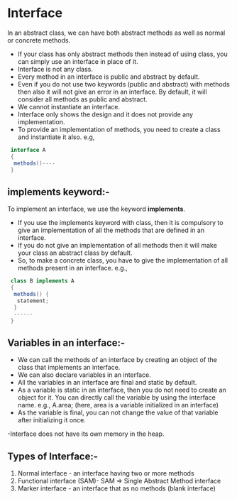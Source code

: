 # Interface

In an abstract class, we can have both abstract methods as well as normal or concrete methods.

- If your class has only abstract methods then instead of using class, you can simply use an interface in place of it.
- Interface is not any class.
- Every method in an interface is public and abstract by default.
- Even if you do not use two keywords (public and abstract) with methods then also it will not give an error in an interface. By default, it will consider all methods as public and abstract.
- We cannot instantiate an interface.
- Interface only shows the design and it does not provide any implementation.
- To provide an implementation of methods, you need to create a class and instantiate it also.
e.g,

```Java
 interface A
 {
  methods()----
 }
```

## implements keyword:-

To implement an interface, we use the keyword **implements**.

- If you use the implements keyword with class, then it is compulsory to give an implementation of all the methods that are defined in an interface.
- If you do not give an implementation of all methods then it will make your class an abstract class by default.
- So, to make a concrete class, you have to give the implementation of all methods present in an interface.
e.g., 

```Java
 class B implements A
 {
  methods() {
   statement;
  }
  ------
 }
```

## Variables in an interface:-

- We can call the methods of an interface by creating an object of the class that implements an interface.
- We can also declare variables in an interface.
- All the variables in an interface are final and static by default.
- As a variable is static in an interface, then you do not need to create an object for it. You can directly call the variable by using the interface name.
e.g., A.area;    (here, area is a variable initialized in an interface)
- As the variable is final, you can not change the value of that variable after initializing it once.

-Interface does not have its own memory in the heap.

## Types of Interface:-

1. Normal interface - an interface having two or more methods
2. Functional interface (SAM)- SAM => Single Abstract Method interface
3. Marker interface - an interface that as no methods (blank interface)
